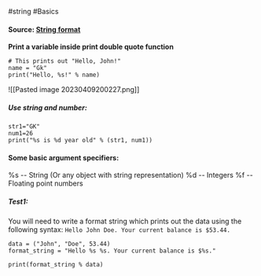 #string #Basics 

#### Source: [String format](https://www.learnpython.org/en/String_Formatting)

**Print a variable inside print double quote function**

```
# This prints out "Hello, John!"
name = "Gk"
print("Hello, %s!" % name)

```

![[Pasted image 20230409200227.png]]

##### Use string and number:

```
str1="GK"
num1=26
print("%s is %d year old" % (str1, num1))
```

#### Some basic argument specifiers:

%s -- String (Or any object with string representation)
%d -- Integers
%f  -- Floating point numbers

##### Test1:
You will need to write a format string which prints out the data using the following syntax: `Hello John Doe. Your current balance is $53.44.`

```
data = ("John", "Doe", 53.44)
format_string = "Hello %s %s. Your current balance is $%s."

print(format_string % data)
```